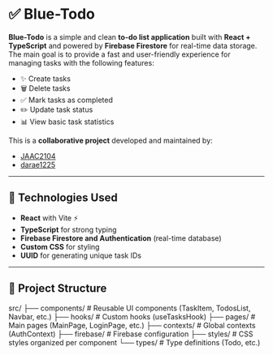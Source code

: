 # ✅ Blue-Todo

**Blue-Todo** is a simple and clean **to-do list application** built with **React + TypeScript** and powered by **Firebase Firestore** for real-time data storage.  
The main goal is to provide a fast and user-friendly experience for managing tasks with the following features:

- ✨ Create tasks  
- 🗑️ Delete tasks  
- ✅ Mark tasks as completed  
- ✏️ Update task status  
- 📊 View basic task statistics  

This is a **collaborative project** developed and maintained by:  
- [JAAC2104](https://github.com/JAAC2104)  
- [darae1225](https://github.com/darae1225)  

---

## 🚀 Technologies Used

- **React** with Vite ⚡  
- **TypeScript** for strong typing  
- **Firebase Firestore and Authentication** (real-time database)  
- **Custom CSS** for styling  
- **UUID** for generating unique task IDs  

---

## 📂 Project Structure

src/
├── components/ # Reusable UI components (TaskItem, TodosList, Navbar, etc.)
├── hooks/ # Custom hooks (useTasksHook)
├── pages/ # Main pages (MainPage, LoginPage, etc.)
├── contexts/ # Global contexts (AuthContext)
├── firebase/ # Firebase configuration
├── styles/ # CSS styles organized per component
└── types/ # Type definitions (Todo, etc.)
